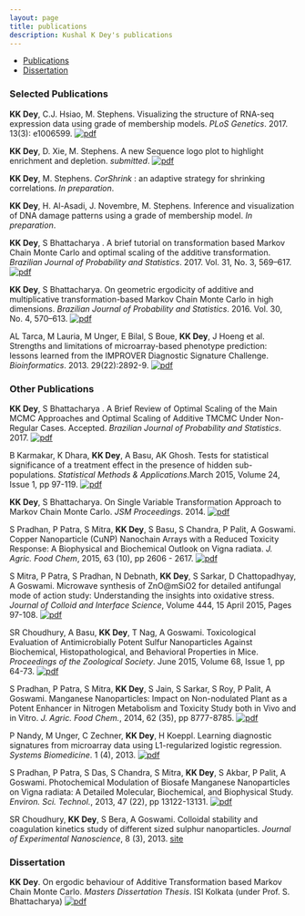 ```yaml
---
layout: page
title: publications
description: Kushal K Dey's publications
---
```


<div class="navbar">
    <div class="navbar-inner">
        <ul class="nav">
            <li><a href="#articles">Publications</a></li>
            <li><a href="#dissertation">Dissertation</a></li>
        </ul>
    </div>
</div>


### <a name="articles"></a>Selected Publications

**KK Dey**, C.J. Hsiao, M. Stephens. Visualizing the structure of RNA-seq expression data using grade of membership models. *PLoS Genetics*. 2017. 13(3): e1006599. [![pdf](icons16/pdf-icon.png)](http://journals.plos.org/plosgenetics/article?id=10.1371/journal.pgen.1006599)

**KK Dey**, D. Xie, M. Stephens. A new Sequence logo plot to highlight enrichment and depletion. *submitted*. [![pdf](icons16/pdf-icon.png)](https://www.biorxiv.org/content/early/2017/11/29/226597)

**KK Dey**, M. Stephens. *CorShrink* : an adaptive strategy for shrinking correlations. *In preparation*.

**KK Dey**, H. Al-Asadi, J. Novembre, M. Stephens. Inference and visualization of DNA damage patterns using a grade of membership model. *In preparation*.

**KK Dey**, S Bhattacharya . A brief tutorial on transformation based Markov Chain Monte Carlo and optimal scaling of the additive transformation. *Brazilian Journal of Probability and Statistics*. 2017. Vol. 31, No. 3, 569–617. [![pdf](icons16/pdf-icon.png)](https://projecteuclid.org/download/pdfview_1/euclid.bjps/1503388830)

**KK Dey**, S Bhattacharya. On geometric ergodicity of additive and multiplicative transformation-based Markov Chain Monte Carlo in high dimensions. *Brazilian Journal of Probability and Statistics*. 2016. Vol. 30, No. 4, 570–613. [![pdf](icons16/pdf-icon.png)](https://projecteuclid.org/download/pdfview_1/euclid.bjps/1481619618)

AL Tarca, M Lauria, M Unger, E Bilal, S Boue, **KK Dey**, J Hoeng et al. Strengths and limitations of microarray-based phenotype prediction: lessons learned from the IMPROVER Diagnostic Signature Challenge. *Bioinformatics*. 2013. 29(22):2892-9. [![pdf](icons16/pdf-icon.png)](https://www.ncbi.nlm.nih.gov/pubmed/23966112)



### <a name="articles"></a> Other Publications

**KK Dey**, S Bhattacharya . A Brief Review of Optimal Scaling of the Main MCMC Approaches and Optimal Scaling of Additive TMCMC Under Non-Regular Cases. Accepted. *Brazilian Journal of Probability and Statistics*. 2017. [![pdf](icons16/pdf-icon.png)](http://imstat.org/bjps/papers/BJPS386.pdf)


B Karmakar, K Dhara, **KK Dey**, A Basu, AK Ghosh. Tests for statistical significance of a treatment effect in the presence of hidden sub-populations. *Statistical Methods & Applications*.March 2015, Volume 24, Issue 1, pp 97-119. [![pdf](icons16/pdf-icon.png)](http://download.springer.com/static/pdf/415/art%253A10.1007%252Fs10260-014-0271-x.pdf?originUrl=http%3A%2F%2Flink.springer.com%2Farticle%2F10.1007%2Fs10260-014-0271-x&token2=exp=1441243965~acl=%2Fstatic%2Fpdf%2F415%2Fart%25253A10.1007%25252Fs10260-014-0271-x.pdf%3ForiginUrl%3Dhttp%253A%252F%252Flink.springer.com%252Farticle%252F10.1007%252Fs10260-014-0271-x*~hmac=cd363f8e32ef2c906e64c309b2e85906ddf84da19c4f9722261efa4c358f8295)

**KK Dey**, S Bhattacharya. On Single Variable Transformation Approach to Markov Chain Monte Carlo. *JSM Proceedings*. 2014.  [![pdf](icons16/pdf-icon.png)](http://arxiv.org/abs/1408.6667)



S Pradhan, P Patra, S Mitra, **KK Dey**, S Basu, S Chandra, P Palit, A Goswami. Copper Nanoparticle (CuNP) Nanochain Arrays with a Reduced Toxicity Response: A Biophysical and Biochemical Outlook on Vigna radiata. *J. Agric. Food Chem*, 2015, 63 (10), pp 2606 - 2617.  [![pdf](icons16/pdf-icon.png)](http://pubs.acs.org/doi/pdf/10.1021/jf504614w)

S Mitra, P Patra, S Pradhan, N Debnath, **KK Dey**, S Sarkar, D Chattopadhyay, A Goswami. Microwave synthesis of ZnO@mSiO2 for detailed antifungal mode of action study: Understanding the insights into oxidative stress. *Journal of Colloid and Interface Science*, Volume 444, 15 April 2015, Pages 97-108.  [![pdf](icons16/pdf-icon.png)](http://ac.els-cdn.com/S0021979714009941/1-s2.0-S0021979714009941-main.pdf?_tid=7076354e-51da-11e5-bc29-00000aacb35d&acdnat=1441243613_b2b01e8384300b45885705aee00aa81f)

SR Choudhury, A Basu, **KK Dey**, T Nag, A Goswami. Toxicological Evaluation of Antimicrobially Potent Sulfur Nanoparticles Against Biochemical, Histopathological, and Behavioral Properties in Mice. *Proceedings of the Zoological Society*. June 2015, Volume 68, Issue 1, pp 64-73. [![pdf](icons16/pdf-icon.png)](http://download.springer.com/static/pdf/590/art%253A10.1007%252Fs12595-014-0098-3.pdf?originUrl=http%3A%2F%2Flink.springer.com%2Farticle%2F10.1007%2Fs12595-014-0098-3&token2=exp=1441244794~acl=%2Fstatic%2Fpdf%2F590%2Fart%25253A10.1007%25252Fs12595-014-0098-3.pdf%3ForiginUrl%3Dhttp%253A%252F%252Flink.springer.com%252Farticle%252F10.1007%252Fs12595-014-0098-3*~hmac=2f7e45a1ba6e27a4ab58e3c9c45e6ae8f08b2710f901f8b21a34bfbd4c5ee268)


S Pradhan, P Patra, S Mitra, **KK Dey**, S Jain, S Sarkar, S Roy, P Palit, A Goswami. Manganese Nanoparticles: Impact on Non-nodulated Plant as a Potent Enhancer in Nitrogen Metabolism and Toxicity Study both in Vivo and in Vitro. *J. Agric. Food Chem.*, 2014, 62 (35), pp 8777-8785.  [![pdf](icons16/pdf-icon.png)](http://pubs.acs.org/doi/ipdf/10.1021/jf502716c)


P Nandy, M Unger, C Zechner, **KK Dey**, H Koeppl. Learning diagnostic signatures from microarray data using L1-regularized logistic regression. *Systems Biomedicine*. 1 (4), 2013. [![pdf](icons16/pdf-icon.png)](http://www.tandfonline.com/doi/pdf/10.4161/sysb.25271)

S Pradhan, P Patra, S Das, S Chandra, S Mitra, **KK Dey**, S Akbar, P Palit, A Goswami. Photochemical Modulation of Biosafe Manganese Nanoparticles on Vigna radiata: A Detailed Molecular, Biochemical, and Biophysical Study.  *Environ. Sci. Technol.*, 2013, 47 (22), pp 13122-13131. [![pdf](icons16/pdf-icon.png)](http://pubs.acs.org/doi/pdf/10.1021/es402659t)

SR Choudhury, **KK Dey**, S Bera, A Goswami. Colloidal stability and coagulation kinetics study of different sized sulphur nanoparticles. *Journal of Experimental Nanoscience*, 8 (3), 2013. [site](http://www.tandfonline.com/doi/abs/10.1080/17458080.2012.667161#.Veeki9NViko)

### <a name="dissertation"></a> Dissertation


**KK Dey**. On ergodic behaviour of Additive Transformation based Markov Chain Monte Carlo. *Masters Dissertation Thesis*. ISI Kolkata (under Prof. S. Bhattacharya) [![pdf](icons16/pdf-icon.png)](thesis.pdf)









